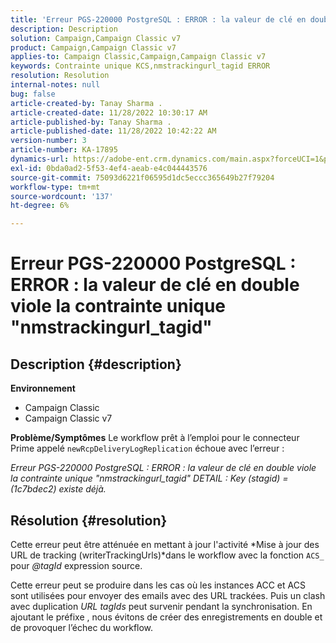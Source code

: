```yaml
---
title: 'Erreur PGS-220000 PostgreSQL : ERROR : la valeur de clé en double viole la contrainte unique "nmstrackingurl_tagid"'
description: Description
solution: Campaign,Campaign Classic v7
product: Campaign,Campaign Classic v7
applies-to: Campaign Classic,Campaign,Campaign Classic v7
keywords: Contrainte unique KCS,nmstrackingurl_tagid ERROR
resolution: Resolution
internal-notes: null
bug: false
article-created-by: Tanay Sharma .
article-created-date: 11/28/2022 10:30:17 AM
article-published-by: Tanay Sharma .
article-published-date: 11/28/2022 10:42:22 AM
version-number: 3
article-number: KA-17895
dynamics-url: https://adobe-ent.crm.dynamics.com/main.aspx?forceUCI=1&pagetype=entityrecord&etn=knowledgearticle&id=71f5a1a5-076f-ed11-9562-6045bd006239
exl-id: 0bda0ad2-5f53-4ef4-aeab-e4c044443576
source-git-commit: 75093d6221f06595d1dc5eccc365649b27f79204
workflow-type: tm+mt
source-wordcount: '137'
ht-degree: 6%

---
```


# Erreur PGS-220000 PostgreSQL : ERROR : la valeur de clé en double viole la contrainte unique &quot;nmstrackingurl_tagid&quot;

## Description {#description}

<b>Environnement</b>
- Campaign Classic
- Campaign Classic v7



<b>Problème/Symptômes</b>
Le workflow prêt à l’emploi pour le connecteur Prime appelé `newRcpDeliveryLogReplication` échoue avec l’erreur :

*Erreur PGS-220000 PostgreSQL : ERROR : la valeur de clé en double viole la contrainte unique &quot;nmstrackingurl_tagid&quot; DETAIL : Key (stagid) = (1c7bdec2) existe déjà.*


## Résolution {#resolution}


Cette erreur peut être atténuée en mettant à jour l&#39;activité *Mise à jour des URL de tracking (writerTrackingUrls)*dans le workflow avec la fonction `ACS_` pour *@tagId* expression source.

Cette erreur peut se produire dans les cas où les instances ACC et ACS sont utilisées pour envoyer des emails avec des URL trackées. Puis un clash avec duplication *URL* *tagIds* peut survenir pendant la synchronisation. En ajoutant le préfixe , nous évitons de créer des enregistrements en double et de provoquer l’échec du workflow.
